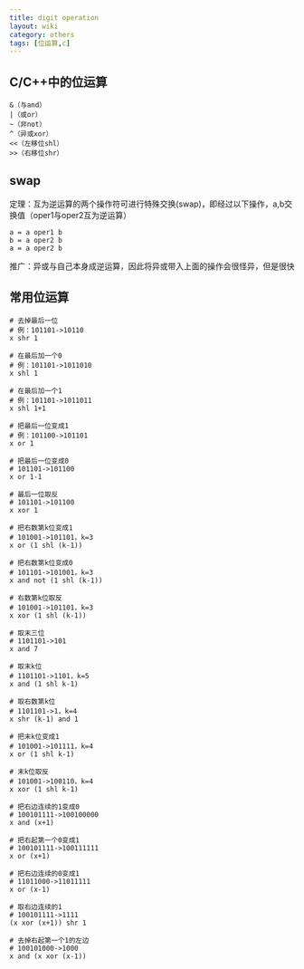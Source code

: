 ```yaml
---
title: digit operation
layout: wiki
category: others
tags: [位运算,c]
---
```


## C/C++中的位运算

~~~Text
&（与and）
|（或or）
~（非not）
^（异或xor）
<<（左移位shl）
>>（右移位shr）
~~~


## swap

定理：互为逆运算的两个操作符可进行特殊交换(swap)，即经过以下操作，a,b交换值（oper1与oper2互为逆运算）

~~~Text
a = a oper1 b
b = a oper2 b
a = a oper2 b
~~~

推广：异或与自己本身成逆运算，因此将异或带入上面的操作会很怪异，但是很快





## 常用位运算

~~~Text
# 去掉最后一位
# 例：101101->10110
x shr 1

# 在最后加一个0
# 例：101101->1011010
x shl 1

# 在最后加一个1
# 例：101101->1011011
x shl 1+1

# 把最后一位变成1
# 例：101100->101101
x or 1

# 把最后一位变成0
# 101101->101100
x or 1-1

# 最后一位取反
# 101101->101100
x xor 1

# 把右数第k位变成1
# 101001->101101，k=3
x or (1 shl (k-1))

# 把右数第k位变成0
# 101101->101001，k=3
x and not (1 shl (k-1))

# 右数第k位取反
# 101001->101101，k=3
x xor (1 shl (k-1))

# 取末三位
# 1101101->101
x and 7

# 取末k位
# 1101101->1101，k=5
x and (1 shl k-1)

# 取右数第k位
# 1101101->1，k=4
x shr (k-1) and 1

# 把末k位变成1
# 101001->101111，k=4
x or (1 shl k-1)

# 末k位取反
# 101001->100110，k=4
x xor (1 shl k-1)

# 把右边连续的1变成0
# 100101111->100100000
x and (x+1)

# 把右起第一个0变成1
# 100101111->100111111
x or (x+1)

# 把右边连续的0变成1
# 11011000->11011111
x or (x-1)

# 取右边连续的1
# 100101111->1111
(x xor (x+1)) shr 1

# 去掉右起第一个1的左边
# 100101000->1000
x and (x xor (x-1))
~~~
